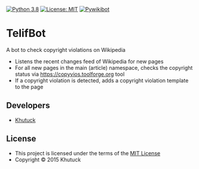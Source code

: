[![Python 3.8](https://img.shields.io/badge/python-3.8-blue.svg)](https://www.python.org/downloads/release/python-380/) [![License: MIT](https://img.shields.io/badge/License-MIT-yellow.svg)](https://opensource.org/licenses/MIT) [![Pywikibot](https://img.shields.io/badge/Pywikibot-4.1.0-green.svg)](https://www.mediawiki.org/wiki/Manual:Pywikibot)



# TelifBot
A bot to check copyright violations on Wikipedia

- Listens the recent changes feed of Wikipedia for new pages
- For all new pages in the main (article) namespace, checks the copyright status via https://copyvios.toolforge.org tool
- If a copyright violation is detected, adds a copyright violation template to the page

## Developers

* [Khutuck](https://tr.wikipedia.org/wiki/User:Khutuck)

## License

* This project is licensed under the terms of the  [MIT License](https://choosealicense.com/licenses/mit/)
* Copyright © 2015 Khutuck
